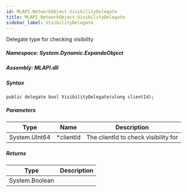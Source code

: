 ```yaml
---  
id: MLAPI.NetworkObject.VisibilityDelegate  
title: MLAPI.NetworkObject.VisibilityDelegate
sidebar_label: VisibilityDelegate
---
```


<div class="markdown level0 summary">

Delegate type for checking visibility

</div>

<div class="markdown level0 conceptual">

</div>

##### **Namespace**: System.Dynamic.ExpandoObject

##### **Assembly**: MLAPI.dll

##### Syntax

    public delegate bool VisibilityDelegate(ulong clientId);

##### Parameters

| Type          | Name       | Description                          |
|---------------|------------|--------------------------------------|
| System.UInt64 | \*clientId | The clientId to check visibility for |

##### Returns

| Type           | Description |
|----------------|-------------|
| System.Boolean |             |
